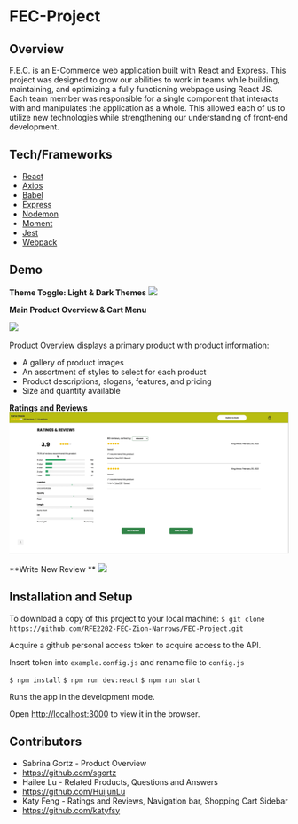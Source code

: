 # FEC-Project

Overview
---
F.E.C. is an E-Commerce web application built with React and Express. This project was designed to grow our abilities to work in teams while building, maintaining, and optimizing a fully functioning webpage using React JS. Each team member was responsible for a single component that interacts with and manipulates the application as a whole. This allowed each of us to utilize new technologies while strengthening our understanding of front-end development. 

Tech/Frameworks
---
* [React](https://create-react-app.dev/)
* [Axios](https://www.npmjs.com/package/axios)
* [Babel](https://www.npmjs.com/package/Babel)
* [Express](https://www.npmjs.com/package/express)
* [Nodemon](https://www.npmjs.com/package/nodemon)
* [Moment](https://www.npmjs.com/package/moment)
* [Jest](https://www.npmjs.com/package/jest)
* [Webpack](https://www.npmjs.com/package/webpack)

Demo
---
**Theme Toggle: Light & Dark Themes**
![](DemoGif/PageOverview.gif)


**Main Product Overview & Cart Menu**

![](DemoGif/ProductOverviewCartMenu.gif)

Product Overview displays a primary product with product information:

* A gallery of product images
* An assortment of styles to select for each product
* Product descriptions, slogans, features, and pricing
* Size and quantity available

**Ratings and Reviews**
![](DemoGif/RatingReviewsMain.gif)

**Write New Review **
![](DemoGif/NewReviewModal.gif)

Installation and Setup
---
To download a copy of this project to your local machine:
`$ git clone https://github.com/RFE2202-FEC-Zion-Narrows/FEC-Project.git`

Acquire a github personal access token to acquire access to the API. 

Insert token into `example.config.js` and rename file to `config.js`

`$ npm install`
`$ npm run dev:react`
`$ npm run start`

Runs the app in the development mode. 

Open [http://localhost:3000](http://localhost:3000/) to view it in the browser.

Contributors
---
* Sabrina Gortz - Product Overview
 * https://github.com/sgortz
* Hailee Lu - Related Products, Questions and Answers 
 * https://github.com/HuijunLu
* Katy Feng - Ratings and Reviews, Navigation bar, Shopping Cart Sidebar 
 * https://github.com/katyfsy

